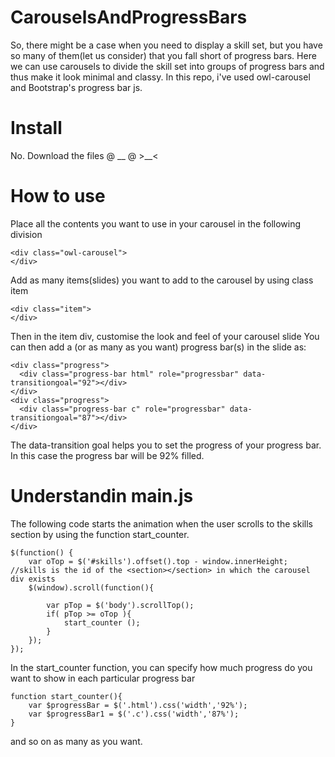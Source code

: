 # CarouselsAndProgressBars
So, there might be a case when you need to display a skill set, but you have so many of them(let us consider) that you fall short of progress bars. Here we can use carousels to divide the skill set into groups of progress bars and thus make it look minimal and classy. In this repo, i've used owl-carousel and Bootstrap's progress bar js.

# Install
No. Download the files @ __ @  >__<

# How to use
Place all the contents you want to use in your carousel in the following division
``````
<div class="owl-carousel">
</div>
``````
Add as many items(slides) you want to add to the carousel by using class item
``````
<div class="item">
</div>
``````
Then in the item div, customise the look and feel of your carousel slide
You can then add a (or as many as you want) progress bar(s) in the slide as:
``````
<div class="progress">
  <div class="progress-bar html" role="progressbar" data-transitiongoal="92"></div>
</div>
<div class="progress">
  <div class="progress-bar c" role="progressbar" data-transitiongoal="87"></div>
</div>
``````
The data-transition goal helps you to set the progress of your progress bar. In this case the progress bar will be 92% filled.


# Understandin main.js

The following code starts the animation when the user scrolls to the skills section by using the function start_counter.
``````
$(function() {
    var oTop = $('#skills').offset().top - window.innerHeight; //skills is the id of the <section></section> in which the carousel div exists
    $(window).scroll(function(){

        var pTop = $('body').scrollTop();
        if( pTop >= oTop ){
            start_counter ();
        }
    });
});
``````
In the start_counter function, you can specify how much progress do you want to show in each particular progress bar

``````
function start_counter(){
    var $progressBar = $('.html').css('width','92%');
    var $progressBar1 = $('.c').css('width','87%');
}
``````
and so on as many as you want.
